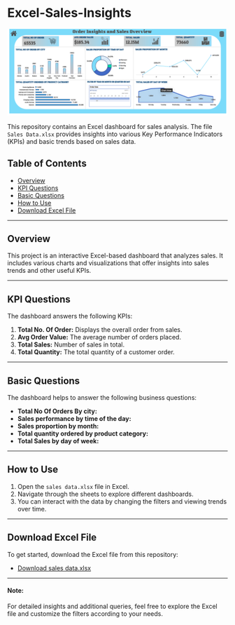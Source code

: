 # Excel-Sales-Insights

![ Sales Dashboard Screenshot](https://github.com/vanshika-ahuja1/Excel-Sales-Insights/blob/main/dashboard.png?raw=true)

This repository contains an Excel dashboard for  sales analysis. The file `Sales Data.xlsx` provides insights into various Key Performance Indicators (KPIs) and basic trends based on  sales data.

## Table of Contents

- [Overview](#overview)
- [KPI Questions](#kpi-questions)
- [Basic Questions](#basic-questions)
- [How to Use](#how-to-use)
- [Download Excel File](#download-excel-file)

---

## Overview

This project is an interactive Excel-based dashboard that analyzes sales. It includes various charts and visualizations that offer insights into sales trends and other useful KPIs. 

---

## KPI Questions

The dashboard answers the following KPIs:

1. **Total No. Of Order:** Displays the overall order from  sales.
2. **Avg Order Value:** The average number of orders placed.
3. **Total Sales:** Number of sales in total.
4. **Total Quantity:** The total quantity of a customer order.

---

## Basic Questions

The dashboard helps to answer the following business questions:

- **Total No Of Orders By city:** 
- **Sales performance by time of the day:** 
- **Sales proportion by month:** 
- **Total quantity ordered by product category:** 
- **Total Sales by day of week:**

---

## How to Use

1. Open the `sales data.xlsx` file in Excel.
2. Navigate through the sheets to explore different dashboards.
3. You can interact with the data by changing the filters and viewing trends over time.

---

## Download Excel File

To get started, download the Excel file from this repository:

- [Download sales data.xlsx](https://github.com/vanshika-ahuja1/Excel-Sales-Insights/blob/main/Sales%20Data.xlsx)

---

#### Note:
For detailed insights and additional queries, feel free to explore the Excel file and customize the filters according to your needs.
